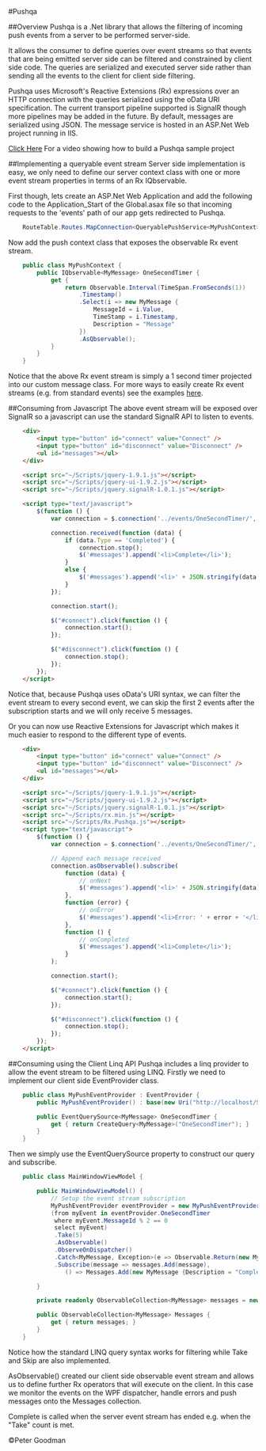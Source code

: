 #Pushqa

##Overview
Pushqa is a .Net library that allows the filtering of incoming push events from a server to be performed server-side.

It allows the consumer to define queries over event streams so that events that are being emitted server side can be filtered and constrained by client side code. The queries are serialized and executed server side rather than sending all the events to the client for client side filtering.

Pushqa uses Microsoft's Reactive Extensions (Rx) expressions over an HTTP connection with the queries serialized using the oData URI specification. The current transport pipeline supported is SignalR though more pipelines may be added in the future. By default, messages are serialized using JSON. The message service is hosted in an ASP.Net Web project running in IIS.

[Click Here](http://petegoo.github.com/Pushqa "Pushqa") For a video showing how to build a Pushqa sample project 

##Implementing a queryable event stream
Server side implementation is easy, we only need to define our server context class with one or more event stream properties in terms of an Rx IQbservable.

First though, lets create an ASP.Net Web Application and add the following code to the Application_Start of the Global.asax file so that incoming requests to the 'events' path of our app gets redirected to Pushqa.

```c#
    RouteTable.Routes.MapConnection<QueryablePushService<MyPushContext>>("events", "events");
```

Now add the push context class that exposes the observable Rx event stream. 

```c#
    public class MyPushContext {
        public IQbservable<MyMessage> OneSecondTimer {
            get { 
                return Observable.Interval(TimeSpan.FromSeconds(1))
                    .Timestamp()
                    .Select(i => new MyMessage {
                        MessageId = i.Value, 
                        TimeStamp = i.Timestamp, 
                        Description = "Message"
                    })
                    .AsQbservable(); 
            }
        }
    }
```

Notice that the above Rx event stream is simply a 1 second timer projected into our custom message class. For more ways to easily create Rx event streams (e.g. from standard events) see the examples [here](http://rxwiki.wikidot.com/101samples#toc5 "Rx 101 Samples").

##Consuming from Javascript
The above event stream will be exposed over SignalR so a javascript can use the standard SignalR API to listen to events.

```html
    <div>
        <input type="button" id="connect" value="Connect" />
        <input type="button" id="disconnect" value="Disconnect" />
        <ul id="messages"></ul>
    </div>

    <script src="~/Scripts/jquery-1.9.1.js"></script>
    <script src="~/Scripts/jquery-ui-1.9.2.js"></script>
    <script src="~/Scripts/jquery.signalR-1.0.1.js"></script>

    <script type="text/javascript">
        $(function () {
            var connection = $.connection('../events/OneSecondTimer/', { $filter: "(MessageId mod 2) eq 0", $skip: 2, $top: 5 });

            connection.received(function (data) {
                if (data.Type == 'Completed') {
                    connection.stop();
                    $('#messages').append('<li>Complete</li>');
                }
                else {
                    $('#messages').append('<li>' + JSON.stringify(data.Message) + '</li>');
                }
            });

            connection.start();

            $("#connect").click(function () {
                connection.start();
            });

            $("#disconnect").click(function () {
                connection.stop();
            });
        });
    </script>
```

Notice that, because Pushqa uses oData's URI syntax, we can filter the event stream to every second event, we can skip the first 2 events after the subscription starts and we will only receive 5 messages.

Or you can now use Reactive Extensions for Javascript which makes it much easier to respond to the different type of events.

```html
    <div>
        <input type="button" id="connect" value="Connect" />
        <input type="button" id="disconnect" value="Disconnect" />
        <ul id="messages"></ul>
    </div>

    <script src="~/Scripts/jquery-1.9.1.js"></script>
    <script src="~/Scripts/jquery-ui-1.9.2.js"></script>
    <script src="~/Scripts/jquery.signalR-1.0.1.js"></script>
    <script src="~/Scripts/rx.min.js"></script>
    <script src="~/Scripts/Rx.Pushqa.js"></script>
    <script type="text/javascript">
        $(function () {
            var connection = $.connection('../events/OneSecondTimer/', { $filter: "(MessageId mod 2) eq 0", $skip: 2, $top: 5 });

            // Append each message received
            connection.asObservable().subscribe(
                function (data) {
                    // onNext
                    $('#messages').append('<li>' + JSON.stringify(data) + '</li>');
                },
                function (error) {
                    // onError
                    $('#messages').append('<li>Error: ' + error + '</li>');
                },
                function () {
                    // onCompleted
                    $('#messages').append('<li>Complete</li>');
                }
            );

            connection.start();

            $("#connect").click(function () {
                connection.start();
            });

            $("#disconnect").click(function () {
                connection.stop();
            });
        });
    </script>
```

##Consuming using the Client Linq API
Pushqa includes a linq provider to allow the event stream to be filtered using LINQ. Firstly we need to implement our client side EventProvider class.

```c#
    public class MyPushEventProvider : EventProvider {
        public MyPushEventProvider() : base(new Uri("http://localhost/Sample.Web/events")) { }

        public EventQuerySource<MyMessage> OneSecondTimer {
            get { return CreateQuery<MyMessage>("OneSecondTimer"); }
        }
    }
```

Then we simply use the EventQuerySource property to construct our query and subscribe.

```c#
    public class MainWindowViewModel {

        public MainWindowViewModel() {
            // Setup the event stream subscription
            MyPushEventProvider eventProvider = new MyPushEventProvider();
            (from myEvent in eventProvider.OneSecondTimer
             where myEvent.MessageId % 2 == 0 
             select myEvent)
             .Take(5)
             .AsObservable()
             .ObserveOnDispatcher()
             .Catch<MyMessage, Exception>(e => Observable.Return(new MyMessage {Description = e.Message}))
             .Subscribe(message => messages.Add(message), 
                () => Messages.Add(new MyMessage {Description = "Complete"}));

        }

        private readonly ObservableCollection<MyMessage> messages = new ObservableCollection<MyMessage>();

        public ObservableCollection<MyMessage> Messages {
            get { return messages; }
        }
    }
```

Notice how the standard LINQ query syntax works for filtering while Take and Skip are also implemented. 

AsObservable() created our client side observable event stream and allows us to define further Rx operators that will execute on the client. In this case we monitor the events on the WPF dispatcher, handle errors and push messages onto the Messages collection. 

Complete is called when the server event stream has ended e.g. when the "Take" count is met.

&copy;Peter Goodman 